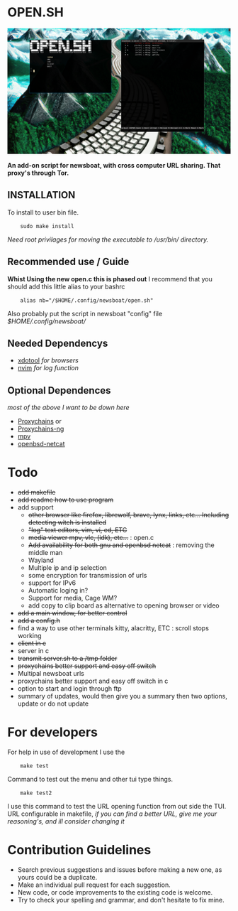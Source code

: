 __OPEN.SH__
===========

![Open.sh](img/OpenCServerShow.png "Open.sh")

__An add-on script for newsboat, with cross computer URL sharing.
That proxy's through Tor.__

INSTALLATION
------------

To install to user bin file.
        
        sudo make install

_Need root privilages for moving the executable to /usr/bin/ directory._


Recommended use / Guide
----------------------

__Whist Using the new open.c this is phased out__
I recommend that you should 
add this little alias to your bashrc
        
        alias nb="/$HOME/.config/newsboat/open.sh"

Also probably put the script in newsboat "config" file _$HOME/.config/newsboat/_

Needed Dependencys
------------------

- [xdotool](https://github.com/jordansissel/xdotool) _for browsers_
- [nvim](https://neovim.io/) _for log function_

Optional Dependences
--------------------

_most of the above I want to be down here_

- [Proxychains](https://github.com/haad/proxychains) or
- [Proxychains-ng](https://github.com/rofl0r/proxychains-ng)
- [mpv](https://mpv.io/)
- [openbsd-netcat](https://salsa.debian.org/debian/netcat-openbsd)

Todo
====

- ~~add makefile~~
- ~~add readme how to use program~~
- add support
    * ~~other browser like firefox, librewolf, brave, lynx, links, etc... Including detecting witch is installed~~
    * ~~"log" text editors, vim, vi, ed, ETC~~
    * ~~media viewer mpv, vlc, (idk), etc...~~ : open.c
    * ~~Add availability for both gnu and openbsd netcat~~ : removing the middle man
    * Wayland
    * Multiple ip and ip selection
    * some encryption for transmission of urls
    * support for IPv6
    * Automatic loging in?
    * Support for media, Cage WM?
    * add copy to clip board as alternative to opening browser or video
- ~~add a main window, for better control~~
- ~~add a config.h~~
- find a way to use other terminals kitty, alacritty, ETC : scroll stops working
- ~~client in c~~
- server in c
- ~~transmit server.sh to a /tmp folder~~
- ~~proxychains better support and easy off switch~~
- Multipal newsboat urls
- proxychains better support and easy off switch in c
- option to start and login through ftp
- summary of updates, would then give you a summary then two options, update or do not update 


# __For developers__

For help in use of development I use the
        
        make test

Command to test out the menu and other tui type things.

        make test2

I use this command to test the URL opening function from
out side the TUI. URL configurable in makefile, 
_if you can find a better URL, give me your reasoning's, and ill consider changing it_


# Contribution Guidelines

* Search previous suggestions and issues before making a new one, as yours could be a duplicate.
* Make an individual pull request for each suggestion.
* New code, or code improvements to the existing code is welcome.
* Try to check your spelling and grammar, and don't hesitate to fix mine.
